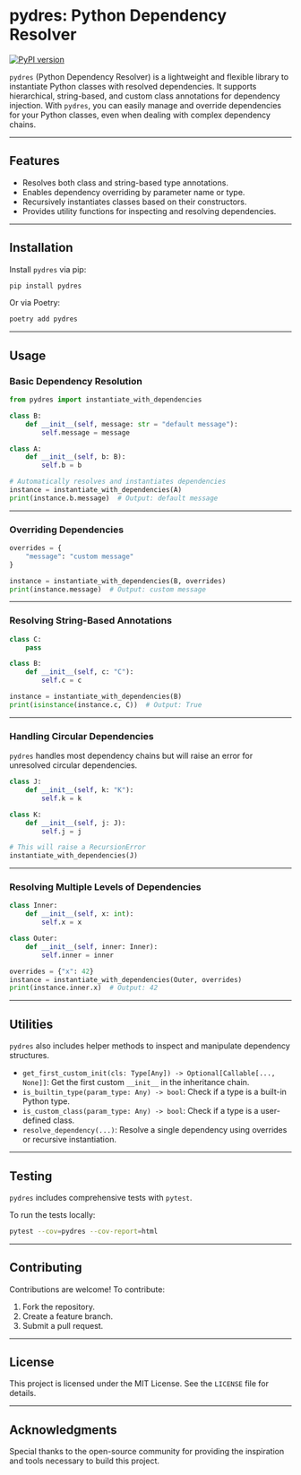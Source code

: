 # **pydres: Python Dependency Resolver**

[![PyPI version](https://badge.fury.io/py/pydres.svg)](https://badge.fury.io/py/pydres)

`pydres` (Python Dependency Resolver) is a lightweight and flexible library to instantiate Python classes with resolved dependencies. It supports hierarchical, string-based, and custom class annotations for dependency injection. With `pydres`, you can easily manage and override dependencies for your Python classes, even when dealing with complex dependency chains.

---

## **Features**

- Resolves both class and string-based type annotations.
- Enables dependency overriding by parameter name or type.
- Recursively instantiates classes based on their constructors.
- Provides utility functions for inspecting and resolving dependencies.

---

## **Installation**

Install `pydres` via pip:

```bash
pip install pydres
```

Or via Poetry:

```bash
poetry add pydres
```

---

## **Usage**

### **Basic Dependency Resolution**

```python
from pydres import instantiate_with_dependencies

class B:
    def __init__(self, message: str = "default message"):
        self.message = message

class A:
    def __init__(self, b: B):
        self.b = b

# Automatically resolves and instantiates dependencies
instance = instantiate_with_dependencies(A)
print(instance.b.message)  # Output: default message
```

---

### **Overriding Dependencies**

```python
overrides = {
    "message": "custom message"
}

instance = instantiate_with_dependencies(B, overrides)
print(instance.message)  # Output: custom message
```

---

### **Resolving String-Based Annotations**

```python
class C:
    pass

class B:
    def __init__(self, c: "C"):
        self.c = c

instance = instantiate_with_dependencies(B)
print(isinstance(instance.c, C))  # Output: True
```

---

### **Handling Circular Dependencies**

`pydres` handles most dependency chains but will raise an error for unresolved circular dependencies.

```python
class J:
    def __init__(self, k: "K"):
        self.k = k

class K:
    def __init__(self, j: J):
        self.j = j

# This will raise a RecursionError
instantiate_with_dependencies(J)
```

---

### **Resolving Multiple Levels of Dependencies**

```python
class Inner:
    def __init__(self, x: int):
        self.x = x

class Outer:
    def __init__(self, inner: Inner):
        self.inner = inner

overrides = {"x": 42}
instance = instantiate_with_dependencies(Outer, overrides)
print(instance.inner.x)  # Output: 42
```

---

## **Utilities**

`pydres` also includes helper methods to inspect and manipulate dependency structures.

- `get_first_custom_init(cls: Type[Any]) -> Optional[Callable[..., None]]`: Get the first custom `__init__` in the inheritance chain.
- `is_builtin_type(param_type: Any) -> bool`: Check if a type is a built-in Python type.
- `is_custom_class(param_type: Any) -> bool`: Check if a type is a user-defined class.
- `resolve_dependency(...)`: Resolve a single dependency using overrides or recursive instantiation.

---

## **Testing**

`pydres` includes comprehensive tests with `pytest`.

To run the tests locally:

```bash
pytest --cov=pydres --cov-report=html
```

---

## **Contributing**

Contributions are welcome! To contribute:

1. Fork the repository.
2. Create a feature branch.
3. Submit a pull request.

---

## **License**

This project is licensed under the MIT License. See the `LICENSE` file for details.

---

## **Acknowledgments**

Special thanks to the open-source community for providing the inspiration and tools necessary to build this project.